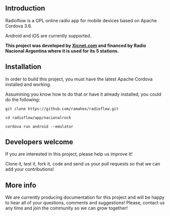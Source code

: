 ## Introduction

Radioflow is a GPL online radio app for mobile devices based on Apache Cordova 3.6.

Android and iOS are currently supported.


**This project was developed by [Xicnet.com](http://www.xicnet.com) and financed by Radio Nacional Argentina where it is used for its 5 stations.**


## Installation
In order to build this project, you must have the latest Apache Cordova installed and working.

Assumining you know how to do that or have it already installed, you could do the following:


```
git clone https://github.com/ramahex/radioflow.git

cd radioflow/app/nacionalrock

cordova run android --emulator

```

## Developers welcome

If you are interested in this project, please help us improve it!

Clone it, test it, fork it, code and send us your pull requests so that we can add your contributions!


## More info

We are currently producing documentation for this project and will be happy to hear all of your questions, comments and suggestions!
Please, contact us any time and join the community so we can grow together!


